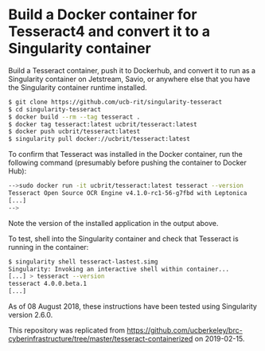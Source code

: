 # Build a Docker container for Tesseract4 and convert it to a Singularity container


Build a Tesseract container, push it to Dockerhub, and convert it 
to run as a Singularity container on Jetstream, Savio, or anywhere
else that you have the Singularity container runtime installed.

```bash
$ git clone https://github.com/ucb-rit/singularity-tesseract
$ cd singularity-tesseract
$ docker build --rm --tag tesseract .
$ docker tag tesseract:latest ucbrit/tesseract:latest
$ docker push ucbrit/tesseract:latest
$ singularity pull docker://ucbrit/tesseract:latest
```

To confirm that Tesseract was installed in the Docker container, run the following command (presumably before pushing the container to Docker Hub):

```bash
-->sudo docker run -it ucbrit/tesseract:latest tesseract --version
Tesseract Open Source OCR Engine v4.1.0-rc1-56-g7fbd with Leptonica
[...]
-->
```

Note the version of the installed application in the output above.

To test, shell into the Singularity container and check that Tesseract is running in the container:

```bash
$ singularity shell tesseract-lastest.simg
Singularity: Invoking an interactive shell within container...
[...] > tesseract --version
tesseract 4.0.0.beta.1
[...]
```

As of 08 August 2018, these instructions have been tested using Singularity version 2.6.0.

This repository was replicated from https://github.com/ucberkeley/brc-cyberinfrastructure/tree/master/tesseract-containerized on 2019-02-15.
